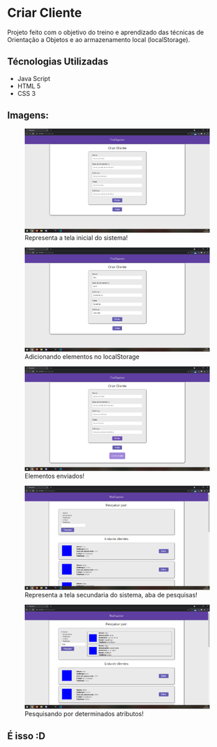 <h1>Criar Cliente</h1>
<p>Projeto feito com o objetivo do treino e aprendizado das técnicas de Orientação a Objetos e ao armazenamento local (localStorage).</p>
<h2>Técnologias Utilizadas</h2>
<ul>
    <li>Java Script</li>
    <li>HTML 5</li>
    <li>CSS 3</li>
</ul>
<h2>Imagens:</h2>
<figure>
	<img src="./img/img1.png" alt="Imagem 1, tela inicial">
	<figcaption>Representa a tela inicial do sistema!</figcaption>
</figure>
<figure>
	<img src="./img/img2.png" alt="Imagem 2, enviando valores">
	<figcaption>Adicionando elementos no localStorage</figcaption>
</figure>
<figure>
	<img src="./img/img3.png" alt="Imagem 3, elementos enviados">
	<figcaption>Elementos enviados!</figcaption>
</figure>
<figure>
	<img src="./img/img4.png" alt="Imagem 4, tela de pesquisas">
	<figcaption>Representa a tela secundaria do sistema, aba de pesquisas!</figcaption>
</figure>
<figure>
	<img src="./img/img5.png" alt="Imagem 5, pesquisando valores">
	<figcaption>Pesquisando por determinados atributos!</figcaption>
</figure>
<h2>É isso :D</h2>